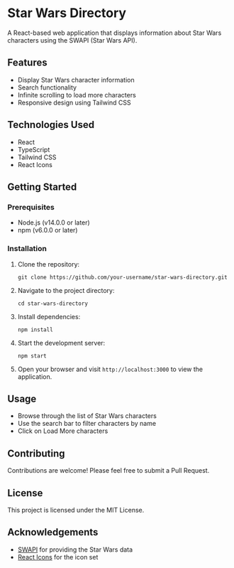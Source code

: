 # Star Wars Directory

A React-based web application that displays information about Star Wars characters using the SWAPI (Star Wars API).

## Features

- Display Star Wars character information
- Search functionality
- Infinite scrolling to load more characters
- Responsive design using Tailwind CSS

## Technologies Used

- React
- TypeScript
- Tailwind CSS
- React Icons

## Getting Started

### Prerequisites

- Node.js (v14.0.0 or later)
- npm (v6.0.0 or later)

### Installation

1. Clone the repository:
   ```
   git clone https://github.com/your-username/star-wars-directory.git
   ```

2. Navigate to the project directory:
   ```
   cd star-wars-directory
   ```

3. Install dependencies:
   ```
   npm install
   ```

4. Start the development server:
   ```
   npm start
   ```

5. Open your browser and visit `http://localhost:3000` to view the application.

## Usage

- Browse through the list of Star Wars characters
- Use the search bar to filter characters by name
- Click on Load More characters

## Contributing

Contributions are welcome! Please feel free to submit a Pull Request.

## License

This project is licensed under the MIT License.

## Acknowledgements

- [SWAPI](https://swapi.dev/) for providing the Star Wars data
- [React Icons](https://react-icons.github.io/react-icons/) for the icon set